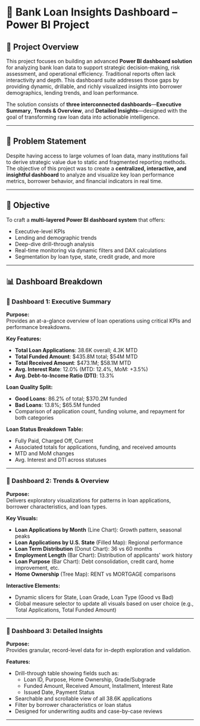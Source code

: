# 💼 Bank Loan Insights Dashboard – Power BI Project

## 📘 Project Overview  
This project focuses on building an advanced **Power BI dashboard solution** for analyzing bank loan data to support strategic decision-making, risk assessment, and operational efficiency. Traditional reports often lack interactivity and depth. This dashboard suite addresses those gaps by providing dynamic, drillable, and richly visualized insights into borrower demographics, lending trends, and loan performance.

The solution consists of **three interconnected dashboards**—**Executive Summary**, **Trends & Overview**, and **Detailed Insights**—designed with the goal of transforming raw loan data into actionable intelligence.

---

## 🧠 Problem Statement  
Despite having access to large volumes of loan data, many institutions fail to derive strategic value due to static and fragmented reporting methods. The objective of this project was to create a **centralized, interactive, and insightful dashboard** to analyze and visualize key loan performance metrics, borrower behavior, and financial indicators in real time.

---

## 🌟 Objective  
To craft a **multi-layered Power BI dashboard system** that offers:  
- Executive-level KPIs  
- Lending and demographic trends  
- Deep-dive drill-through analysis  
- Real-time monitoring via dynamic filters and DAX calculations  
- Segmentation by loan type, state, credit grade, and more  

---

## 📊 Dashboard Breakdown  

### 🔹 Dashboard 1: Executive Summary  

**Purpose:**  
Provides an at-a-glance overview of loan operations using critical KPIs and performance breakdowns.

**Key Features:**  
- **Total Loan Applications**: 38.6K overall; 4.3K MTD  
- **Total Funded Amount**: $435.8M total; $54M MTD  
- **Total Received Amount**: $473.1M; $58.1M MTD  
- **Avg. Interest Rate**: 12.0% (MTD: 12.4%, MoM: +3.5%)  
- **Avg. Debt-to-Income Ratio (DTI)**: 13.3%  

**Loan Quality Split:**  
- **Good Loans**: 86.2% of total; $370.2M funded  
- **Bad Loans**: 13.8%; $65.5M funded  
- Comparison of application count, funding volume, and repayment for both categories

**Loan Status Breakdown Table:**  
- Fully Paid, Charged Off, Current  
- Associated totals for applications, funding, and received amounts  
- MTD and MoM changes  
- Avg. Interest and DTI across statuses  

---

### 🔹 Dashboard 2: Trends & Overview  

**Purpose:**  
Delivers exploratory visualizations for patterns in loan applications, borrower characteristics, and loan types.

**Key Visuals:**  
- **Loan Applications by Month** (Line Chart): Growth pattern, seasonal peaks  
- **Loan Applications by U.S. State** (Filled Map): Regional performance  
- **Loan Term Distribution** (Donut Chart): 36 vs 60 months  
- **Employment Length** (Bar Chart): Distribution of applicants' work history  
- **Loan Purpose** (Bar Chart): Debt consolidation, credit card, home improvement, etc.  
- **Home Ownership** (Tree Map): RENT vs MORTGAGE comparisons  

**Interactive Elements:**  
- Dynamic slicers for State, Loan Grade, Loan Type (Good vs Bad)  
- Global measure selector to update all visuals based on user choice (e.g., Total Applications, Total Funded Amount)

---

### 🔹 Dashboard 3: Detailed Insights  

**Purpose:**  
Provides granular, record-level data for in-depth exploration and validation.

**Features:**  
- Drill-through table showing fields such as:
  - Loan ID, Purpose, Home Ownership, Grade/Subgrade  
  - Funded Amount, Received Amount, Installment, Interest Rate  
  - Issued Date, Payment Status  
- Searchable and scrollable view of all 38.6K applications  
- Filter by borrower characteristics or loan status  
- Designed for underwriting audits and case-by-case reviews  

---
